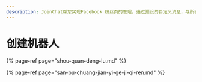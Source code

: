 ```yaml
---
description: JoinChat帮您实现Facebook 粉丝页的管理，通过预设的自定义消息，与所有和主页对话的用户进行友好交互，并提供专属服务。
---
```


# 创建机器人



{% page-ref page="shou-quan-deng-lu.md" %}

{% page-ref page="san-bu-chuang-jian-yi-ge-ji-qi-ren.md" %}

